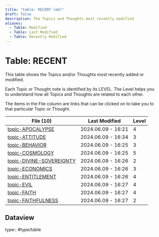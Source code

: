 ```yaml
---
title: "table: RECENT (md)"
draft: false
description: The Topics and Thoughts most recently modified
aliases:
  - Table: Modified
  - Table: Last Modified
  - Table: Recently Modified
---
```

# Table: RECENT
This table shows the Topics and/or Thoughts most recently added or modified.

Each Topic or Thought note is identified by its LEVEL. The Level helps you to understand how all Topics and Thoughts are related to each other.

The items in the File column are links that can be clicked on to take you to that particular Topic or Thought.

|File (10)|Last Modified|Level|
|---|---|---|
|[topic-APOCALYPSE](app://obsidian.md/content/TOPICS/topic-APOCALYPSE.md)|2024.06.09 - 16:21|4|
|[topic-ATTITUDE](app://obsidian.md/content/TOPICS/topic-ATTITUDE.md)|2024.06.09 - 16:34|3|
|[topic-BEHAVIOR](app://obsidian.md/content/TOPICS/topic-BEHAVIOR.md)|2024.06.09 - 16:25|3|
|[topic-COSMOLOGY](app://obsidian.md/content/TOPICS/topic-COSMOLOGY.md)|2024.06.09 - 16:25|5|
|[topic-DIVINE-SOVEREIGNTY](app://obsidian.md/content/TOPICS/topic-DIVINE-SOVEREIGNTY.md)|2024.06.09 - 16:26|2|
|[topic-ECONOMICS](app://obsidian.md/content/TOPICS/topic-ECONOMICS.md)|2024.06.09 - 16:26|3|
|[topic-ENTITLEMENT](app://obsidian.md/content/TOPICS/topic-ENTITLEMENT.md)|2024.06.09 - 16:26|4|
|[topic-EVIL](app://obsidian.md/content/TOPICS/topic-EVIL.md)|2024.06.09 - 16:27|4|
|[topic-FAITH](app://obsidian.md/content/TOPICS/topic-FAITH.md)|2024.06.09 - 16:27|4|
|[topic-FAITHFULNESS](app://obsidian.md/content/TOPICS/topic-FAITHFULNESS.md)|2024.06.09 - 16:27|2|
## Dataview
type:: #type/table
